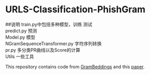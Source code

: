 # URLS-Classification-PhishGram

##说明
train.py中包括多种模型，训练 测试\
predict.py 预测\
Model.py 模型\
NGramSequenceTransformer.py 字符序列转换\
pr.py 多分类PR曲线以及Score的计算\
Utils 一些工具

This repository contains code from [GramBeddings](https://github.com/fcdalgic/GramBeddings) and this [paper](https://www.sciencedirect.com/science/article/abs/pii/S016740482200356X).
